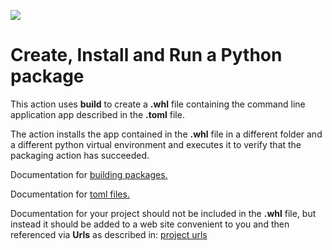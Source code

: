 <div>
    <p><a href="https://github.com/philiprbrenan/createandInstallPythonPackage"><img src="https://github.com/philiprbrenan/createandInstallPythonPackage/workflows/Test/badge.svg"></a>
</div>

# Create, Install and Run a Python package

This action uses **build** to create a **.whl** file containing the command
line application app described in the **.toml** file.

The action installs the app contained in the **.whl** file in a different
folder and a different python virtual environment and executes it to verify that the
packaging action has succeeded.

Documentation for [building packages.](https://setuptools.pypa.io/en/latest/userguide/quickstart.html)

Documentation for  [toml files.](https://packaging.python.org/en/latest/guides/writing-pyproject-toml/#writing-pyproject-toml)

Documentation for your project should not be included in the **.whl** file, but
instead it should be added to a web site convenient to you and then referenced
via **Urls** as described in: [project urls](https://packaging.python.org/en/latest/guides/writing-pyproject-toml/#urls)
